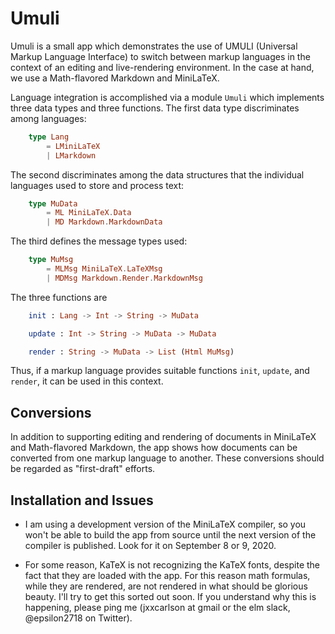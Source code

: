 # Umuli

Umuli is a small app which demonstrates the use of 
UMULI (Universal Markup Language Interface) to
switch between markup languages in the context
of an editing and live-rendering environment.
In the case at hand, we use a Math-flavored Markdown and MiniLaTeX.

Language integration is accomplished 
via a module `Umuli` which implements three data types and three functions.
The first data type discriminates among languages:

```elm
    type Lang
        = LMiniLaTeX
        | LMarkdown
```

The second discriminates among the data structures that
the individual languages used to store and process text:

```elm
    type MuData
        = ML MiniLaTeX.Data
        | MD Markdown.MarkdownData

```
The third defines the message types used:

```elm
    type MuMsg
        = MLMsg MiniLaTeX.LaTeXMsg
        | MDMsg Markdown.Render.MarkdownMsg
```

The three functions are

```elm
    init : Lang -> Int -> String -> MuData

    update : Int -> String -> MuData -> MuData

    render : String -> MuData -> List (Html MuMsg)
```

Thus, if a markup language provides suitable functions
`init`, `update`, and `render`, it can be used in this context.

## Conversions

In addition to supporting editing and rendering of documents
in MiniLaTeX and Math-flavored Markdown, the app shows
how documents can be converted from one markup language to another.
These conversions should be regarded as "first-draft" efforts.


## Installation and Issues


- I am using a development version of the MiniLaTeX compiler,
so you won't be able to build the app from source until
the next version of the compiler is published. 
Look for it on September 8 or 9, 2020.

- For some reason, KaTeX is not recognizing the KaTeX fonts,
despite the fact that they are loaded with the app.  For this
reason math formulas, while they are rendered, are not rendered in what should be
glorious beauty.  I'll 
try to get this sorted out soon. If you understand why this is happening,
please ping me (jxxcarlson at gmail or the elm slack, @epsilon2718 on Twitter). 